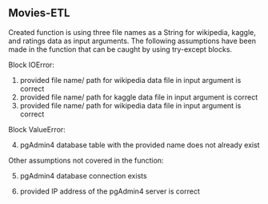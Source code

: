 ## Movies-ETL
Created function is using three file names as a String for wikipedia, kaggle, and ratings data as input arguments. The following assumptions have been made in the function that can be caught by using try-except blocks.

Block IOError:
1. provided file name/ path for wikipedia data file in input argument is correct
2. provided file name/ path for kaggle data file in input argument is correct
3. provided file name/ path for wikipedia data file in input argument is correct

Block ValueError:

4. pgAdmin4 database table with the provided name does not already exist 

Other assumptions not covered in the function:

5. pgAdmin4 database connection exists 

6. provided IP address of the pgAdmin4 server is correct 
